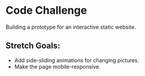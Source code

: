 # Code Challenge
Building a prototype for an interactive static website.

## Stretch Goals:
- Add side-sliding animations for changing pictures.
- Make the page mobile-responsive.
